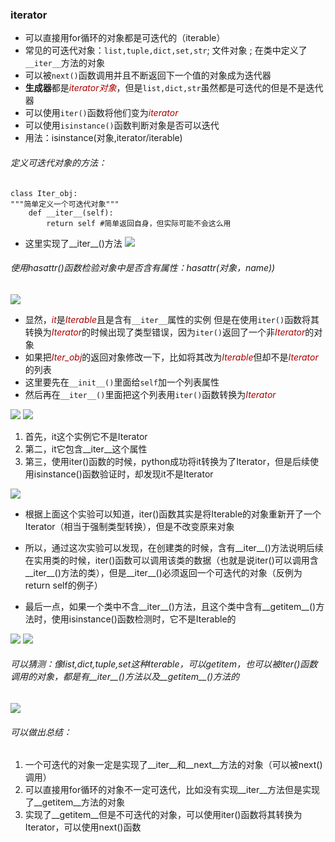 ### **iterator**
- 可以直接用for循环的对象都是可迭代的（iterable）
- 常见的可迭代对象：`list,tuple,dict,set,str`; 文件对象 ; 在类中定义了`__iter__`方法的对象
- 可以被`next()`函数调用并且不断返回下一个值的对象成为迭代器
- **生成器**都是<font color=#AA0000><i>iterator对象</i></font>，但是`list,dict,str`虽然都是可迭代的但是不是迭代器
- 可以使用`iter()`函数将他们变为<font color=#AA0000><i>iterator</i></font>
- 可以使用`isinstance()`函数判断对象是否可以迭代
 - 用法：isinstance(对象,iterator/iterable)

###### 定义可迭代对象的方法：
    
    class Iter_obj:
    """简单定义一个可迭代对象"""
        def __iter__(self):
            return self #简单返回自身，但实际可能不会这么用

- 这里实现了__iter__()方法
![](https://cdn.jsdelivr.net/gh/JNchengge/image@master/iterator-1.PNG)

###### 使用hasattr()函数检验对象中是否含有属性：hasattr(对象，name))

![](https://cdn.jsdelivr.net/gh/JNchengge/image@master/iterator-2.PNG)

- 显然，<font color=#AA0000><i>it</i></font>是<font color=#AA0000><i>Iterable</i></font>且是含有`__iter__`属性的实例
但是在使用`iter()`函数将其转换为<font color=#AA0000><i>Iterator</i></font>的时候出现了类型错误，因为`iter()`返回了一个非<font color=#AA0000><i>Iterator</i></font>的对象
- 如果把<font color=#AA0000><i>Iter_obj</i></font>的返回对象修改一下，比如将其改为<font color=#AA0000><i>Iterable</i></font>但却不是<font color=#AA0000><i>Iterator</i></font>的列表
- 这里要先在`__init__()`里面给`self`加一个列表属性
- 然后再在`__iter__()`里面把这个列表用`iter()`函数转换为<font color=#AA0000><i>Iterator</i></font>

![](https://cdn.jsdelivr.net/gh/JNchengge/image@master/iterator-3.PNG)
![](https://cdn.jsdelivr.net/gh/JNchengge/image@master/iterator-4.PNG)

1. 首先，it这个实例它不是Iterator
2. 第二，it它包含__iter__这个属性
3. 第三，使用iter()函数的时候，python成功将it转换为了Iterator，但是后续使用isinstance()函数验证时，却发现it不是Iterator

![](https://cdn.jsdelivr.net/gh/JNchengge/image@master/iterator-5.PNG)

- 根据上面这个实验可以知道，iter()函数其实是将Iterable的对象重新开了一个Iterator（相当于强制类型转换），但是不改变原来对象

- 所以，通过这次实验可以发现，在创建类的时候，含有__iter__()方法说明后续在实用类的时候，iter()函数可以调用该类的数据（也就是说iter()可以调用含__iter__()方法的类），但是__iter__()必须返回一个可迭代的对象（反例为return self的例子）

- 最后一点，如果一个类中不含__iter__()方法，且这个类中含有__getitem__()方法时，使用isinstance()函数检测时，它不是Iterable的

![](https://cdn.jsdelivr.net/gh/JNchengge/image@master/iterator-6.PNG)
![](https://cdn.jsdelivr.net/gh/JNchengge/image@master/iterator-9.PNG)

###### 可以猜测：像list,dict,tuple,set这种Iterable，可以getitem，也可以被iter()函数调用的对象，都是有__iter__()方法以及__getitem__()方法的

![](https://cdn.jsdelivr.net/gh/JNchengge/image@master/iterator-7.PNG)

###### 可以做出总结：
1. 一个可迭代的对象一定是实现了__iter__和__next__方法的对象（可以被next()调用）
2. 可以直接用for循环的对象不一定可迭代，比如没有实现__iter__方法但是实现了__getitem__方法的对象
3. 实现了__getitem__但是不可迭代的对象，可以使用iter()函数将其转换为Iterator，可以使用next()函数